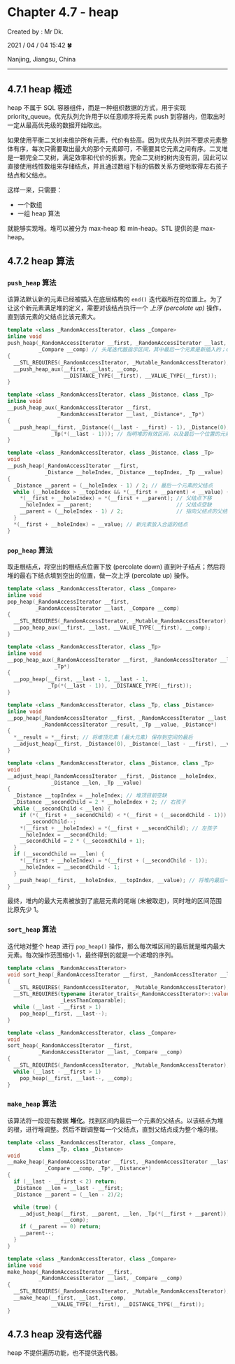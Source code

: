 # Chapter 4.7 - heap

Created by : Mr Dk.

2021 / 04 / 04 15:42 🍀

Nanjing, Jiangsu, China

---

## 4.7.1 heap 概述

heap 不属于 SQL 容器组件，而是一种组织数据的方式，用于实现 priority_queue。优先队列允许用于以任意顺序将元素 push 到容器内，但取出时一定从最高优先级的数据开始取出。

如果使用平衡二叉树来维护所有元素，代价有些高。因为优先队列并不要求元素整体有序，每次只需要取出最大的那个元素即可，不需要其它元素之间有序。二叉堆是一颗完全二叉树，满足效率和代价的折衷。完全二叉树的树内没有洞，因此可以直接使用线性数组来存储结点，并且通过数组下标的倍数关系方便地取得左右孩子结点和父结点。

这样一来，只需要：

- 一个数组
- 一组 heap 算法

就能够实现堆。堆可以被分为 max-heap 和 min-heap。STL 提供的是 max-heap。

## 4.7.2 heap 算法

### `push_heap` 算法

该算法默认新的元素已经被插入在底层结构的 `end()` 迭代器所在的位置上。为了让这个新元素满足堆的定义，需要对该结点执行一个 _上浮 (percolate up)_ 操作，直到该元素的父结点比该元素大。

```c++
template <class _RandomAccessIterator, class _Compare>
inline void
push_heap(_RandomAccessIterator __first, _RandomAccessIterator __last,
          _Compare __comp) // 头尾迭代器指示区间，其中最后一个元素是新插入的；comp 表示比较方式
{
  __STL_REQUIRES(_RandomAccessIterator, _Mutable_RandomAccessIterator);
  __push_heap_aux(__first, __last, __comp,
                  __DISTANCE_TYPE(__first), __VALUE_TYPE(__first));
}
```

```c++
template <class _RandomAccessIterator, class _Distance, class _Tp>
inline void
__push_heap_aux(_RandomAccessIterator __first,
                _RandomAccessIterator __last, _Distance*, _Tp*)
{
  __push_heap(__first, _Distance((__last - __first) - 1), _Distance(0),
              _Tp(*(__last - 1))); // 指明堆的有效区间，以及最后一个位置的元素
}
```

```c++
template <class _RandomAccessIterator, class _Distance, class _Tp>
void
__push_heap(_RandomAccessIterator __first,
            _Distance __holeIndex, _Distance __topIndex, _Tp __value)
{
  _Distance __parent = (__holeIndex - 1) / 2; // 最后一个元素的父结点
  while (__holeIndex > __topIndex && *(__first + __parent) < __value) { // 父结点 < 最后一个结点
    *(__first + __holeIndex) = *(__first + __parent); // 父结点下移
    __holeIndex = __parent;                           // 父结点空缺
    __parent = (__holeIndex - 1) / 2;                 // 指向父结点的父结点
  }
  *(__first + __holeIndex) = __value; // 新元素放入合适的结点
}
```

### `pop_heap` 算法

取走根结点，将空出的根结点位置下放 (percolate down) 直到叶子结点；然后将堆的最右下结点填到空出的位置，做一次上浮 (percolate up) 操作。

```c++
template <class _RandomAccessIterator, class _Compare>
inline void
pop_heap(_RandomAccessIterator __first,
         _RandomAccessIterator __last, _Compare __comp)
{
  __STL_REQUIRES(_RandomAccessIterator, _Mutable_RandomAccessIterator);
  __pop_heap_aux(__first, __last, __VALUE_TYPE(__first), __comp);
}
```

```c++
template <class _RandomAccessIterator, class _Tp>
inline void
__pop_heap_aux(_RandomAccessIterator __first, _RandomAccessIterator __last,
               _Tp*)
{
  __pop_heap(__first, __last - 1, __last - 1,
             _Tp(*(__last - 1)), __DISTANCE_TYPE(__first));
}
```

```c++
template <class _RandomAccessIterator, class _Tp, class _Distance>
inline void
__pop_heap(_RandomAccessIterator __first, _RandomAccessIterator __last,
           _RandomAccessIterator __result, _Tp __value, _Distance*)
{
  *__result = *__first; // 将堆顶元素 (最大元素) 保存到空间的最后
  __adjust_heap(__first, _Distance(0), _Distance(__last - __first), __value);
}
```

```c++
template <class _RandomAccessIterator, class _Distance, class _Tp>
void
__adjust_heap(_RandomAccessIterator __first, _Distance __holeIndex,
              _Distance __len, _Tp __value)
{
  _Distance __topIndex = __holeIndex; // 堆顶目前空缺
  _Distance __secondChild = 2 * __holeIndex + 2; // 右孩子
  while (__secondChild < __len) {
    if (*(__first + __secondChild) < *(__first + (__secondChild - 1)))
      __secondChild--;
    *(__first + __holeIndex) = *(__first + __secondChild); // 左孩子
    __holeIndex = __secondChild;
    __secondChild = 2 * (__secondChild + 1);
  }
  if (__secondChild == __len) {
    *(__first + __holeIndex) = *(__first + (__secondChild - 1));
    __holeIndex = __secondChild - 1;
  }
  __push_heap(__first, __holeIndex, __topIndex, __value); // 将堆内最后一个元素移到空位，并上浮
}
```

最终，堆内的最大元素被放到了底层元素的尾端 (未被取走)，同时堆的区间范围比原先少 1。

### `sort_heap` 算法

迭代地对整个 heap 进行 `pop_heap()` 操作，那么每次堆区间的最后就是堆内最大元素。每次操作范围缩小 1，最终得到的就是一个递增的序列。

```c++
template <class _RandomAccessIterator>
void sort_heap(_RandomAccessIterator __first, _RandomAccessIterator __last)
{
  __STL_REQUIRES(_RandomAccessIterator, _Mutable_RandomAccessIterator);
  __STL_REQUIRES(typename iterator_traits<_RandomAccessIterator>::value_type,
                 _LessThanComparable);
  while (__last - __first > 1)
    pop_heap(__first, __last--);
}

template <class _RandomAccessIterator, class _Compare>
void
sort_heap(_RandomAccessIterator __first,
          _RandomAccessIterator __last, _Compare __comp)
{
  __STL_REQUIRES(_RandomAccessIterator, _Mutable_RandomAccessIterator);
  while (__last - __first > 1)
    pop_heap(__first, __last--, __comp);
}
```

### `make_heap` 算法

该算法将一段现有数据 **堆化**。找到区间内最后一个元素的父结点。以该结点为堆的根，进行堆调整。然后不断调整每一个父结点，直到父结点成为整个堆的根。

```c++
template <class _RandomAccessIterator, class _Compare,
          class _Tp, class _Distance>
void
__make_heap(_RandomAccessIterator __first, _RandomAccessIterator __last,
            _Compare __comp, _Tp*, _Distance*)
{
  if (__last - __first < 2) return;
  _Distance __len = __last - __first;
  _Distance __parent = (__len - 2)/2;

  while (true) {
    __adjust_heap(__first, __parent, __len, _Tp(*(__first + __parent)),
                  __comp);
    if (__parent == 0) return;
    __parent--;
  }
}

template <class _RandomAccessIterator, class _Compare>
inline void
make_heap(_RandomAccessIterator __first,
          _RandomAccessIterator __last, _Compare __comp)
{
  __STL_REQUIRES(_RandomAccessIterator, _Mutable_RandomAccessIterator);
  __make_heap(__first, __last, __comp,
              __VALUE_TYPE(__first), __DISTANCE_TYPE(__first));
}
```

## 4.7.3 heap 没有迭代器

heap 不提供遍历功能，也不提供迭代器。
